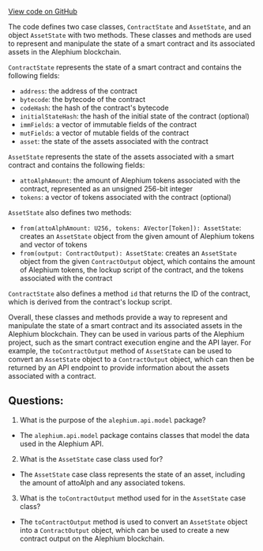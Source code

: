 [View code on GitHub](https://github.com/alephium/alephium/blob/master/api/src/main/scala/org/alephium/api/model/ContractState.scala)

The code defines two case classes, `ContractState` and `AssetState`, and an object `AssetState` with two methods. These classes and methods are used to represent and manipulate the state of a smart contract and its associated assets in the Alephium blockchain.

`ContractState` represents the state of a smart contract and contains the following fields:
- `address`: the address of the contract
- `bytecode`: the bytecode of the contract
- `codeHash`: the hash of the contract's bytecode
- `initialStateHash`: the hash of the initial state of the contract (optional)
- `immFields`: a vector of immutable fields of the contract
- `mutFields`: a vector of mutable fields of the contract
- `asset`: the state of the assets associated with the contract

`AssetState` represents the state of the assets associated with a smart contract and contains the following fields:
- `attoAlphAmount`: the amount of Alephium tokens associated with the contract, represented as an unsigned 256-bit integer
- `tokens`: a vector of tokens associated with the contract (optional)

`AssetState` also defines two methods:
- `from(attoAlphAmount: U256, tokens: AVector[Token]): AssetState`: creates an `AssetState` object from the given amount of Alephium tokens and vector of tokens
- `from(output: ContractOutput): AssetState`: creates an `AssetState` object from the given `ContractOutput` object, which contains the amount of Alephium tokens, the lockup script of the contract, and the tokens associated with the contract

`ContractState` also defines a method `id` that returns the ID of the contract, which is derived from the contract's lockup script.

Overall, these classes and methods provide a way to represent and manipulate the state of a smart contract and its associated assets in the Alephium blockchain. They can be used in various parts of the Alephium project, such as the smart contract execution engine and the API layer. For example, the `toContractOutput` method of `AssetState` can be used to convert an `AssetState` object to a `ContractOutput` object, which can then be returned by an API endpoint to provide information about the assets associated with a contract.
## Questions: 
 1. What is the purpose of the `alephium.api.model` package?
- The `alephium.api.model` package contains classes that model the data used in the Alephium API.

2. What is the `AssetState` case class used for?
- The `AssetState` case class represents the state of an asset, including the amount of attoAlph and any associated tokens.

3. What is the `toContractOutput` method used for in the `AssetState` case class?
- The `toContractOutput` method is used to convert an `AssetState` object into a `ContractOutput` object, which can be used to create a new contract output on the Alephium blockchain.